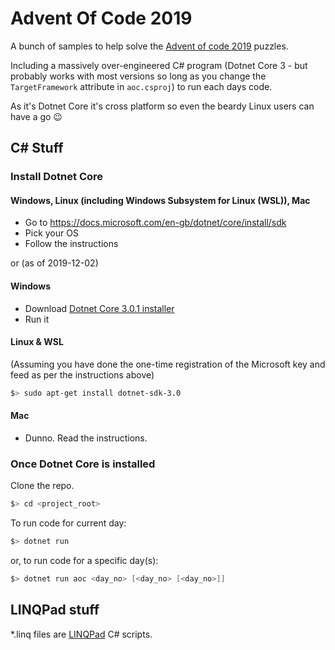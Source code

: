 # Advent Of Code 2019

A bunch of samples to help solve the [Advent of code 2019](https://adventofcode.com/2019) puzzles.

Including a massively over-engineered C# program (Dotnet Core 3 - but probably works with most versions so long as you change the `TargetFramework` attribute in `aoc.csproj`) to run each days code.

As it's Dotnet Core it's cross platform so even the beardy Linux users can have a go :wink:

## C# Stuff
### Install Dotnet Core

#### Windows, Linux (including Windows Subsystem for Linux (WSL)), Mac

* Go to https://docs.microsoft.com/en-gb/dotnet/core/install/sdk
* Pick your OS
* Follow the instructions

or (as of 2019-12-02)

#### Windows

* Download [Dotnet Core 3.0.1 installer](https://dotnet.microsoft.com/download/dotnet-core/thank-you/sdk-3.0.101-windows-x64-installer)
* Run it

#### Linux &amp; WSL

(Assuming you have done the one-time registration of the Microsoft key and feed as per the instructions above)

```bash
$> sudo apt-get install dotnet-sdk-3.0
```

#### Mac

* Dunno. Read the instructions.

### Once Dotnet Core is installed

Clone the repo.

```bash
$> cd <project_root>
```

To run code for current day:
```csharp
$> dotnet run
```

or, to run code for a specific day(s):

```csharp
$> dotnet run aoc <day_no> [<day_no> [<day_no>]]
```

## LINQPad stuff
*.linq files are [LINQPad](https://www.linqpad.net/) C# scripts. 
